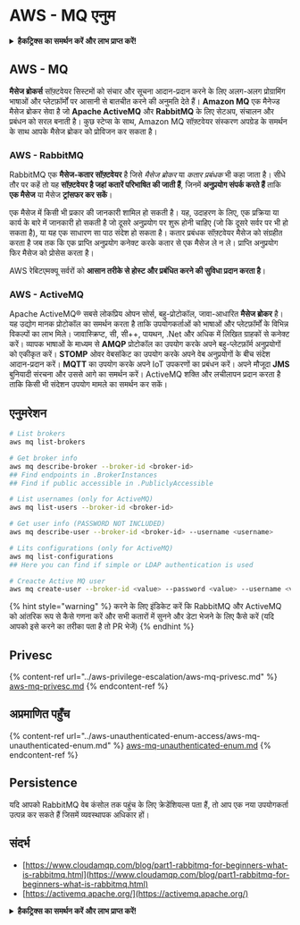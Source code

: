 # AWS - MQ एनुम

<details>

<summary><strong>हैकट्रिक्स का समर्थन करें और लाभ प्राप्त करें!</strong></summary>

* यदि आप अपनी कंपनी को **हैकट्रिक्स में विज्ञापित करना चाहते हैं** या यदि आप **PEASS के नवीनतम संस्करण को देखना चाहते हैं या HackTricks को PDF में डाउनलोड करना चाहते हैं** तो [**सदस्यता योजनाएं**](https://github.com/sponsors/carlospolop) देखें!
* [**आधिकारिक PEASS और HackTricks स्वैग**](https://peass.creator-spring.com) प्राप्त करें
* [**The PEASS Family**](https://opensea.io/collection/the-peass-family) की खोज करें, हमारा विशेष [**NFTs**](https://opensea.io/collection/the-peass-family) संग्रह
* **💬 [**Discord समूह**](https://discord.gg/hRep4RUj7f) या [**टेलीग्राम समूह**](https://t.me/peass) में शामिल हों** या **Twitter** 🐦 [**@carlospolopm**](https://twitter.com/carlospolopm)** का पालन करें**.
* **अपने हैकिंग ट्रिक्स साझा करें,** [**HackTricks**](https://github.com/carlospolop/hacktricks) और [**HackTricks Cloud**](https://github.com/carlospolop/hacktricks-cloud) github repos में PR जमा करके।

</details>

## AWS - MQ

**मैसेज ब्रोकर्स** सॉफ़्टवेयर सिस्टमों को संचार और सूचना आदान-प्रदान करने के लिए अलग-अलग प्रोग्रामिंग भाषाओं और प्लेटफ़ॉर्मों पर आसानी से बातचीत करने की अनुमति देते हैं। **Amazon MQ** एक मैनेज्ड मैसेज ब्रोकर सेवा है जो **Apache ActiveMQ** और **RabbitMQ** के लिए सेटअप, संचालन और प्रबंधन को सरल बनाती है। कुछ स्टेप्स के साथ, Amazon MQ सॉफ़्टवेयर संस्करण अपग्रेड के समर्थन के साथ आपके मैसेज ब्रोकर को प्रोविजन कर सकता है।

### AWS - RabbitMQ

RabbitMQ एक **मैसेज-कतार सॉफ़्टवेयर** है जिसे _मैसेज ब्रोकर_ या _कतार प्रबंधक_ भी कहा जाता है। सीधे तौर पर कहें तो यह **सॉफ़्टवेयर है जहां कतारें परिभाषित की जाती हैं**, जिनमें **अनुप्रयोग संपर्क करते हैं** ताकि **एक मैसेज** या मैसेज **ट्रांसफर कर सकें**।

एक मैसेज में किसी भी प्रकार की जानकारी शामिल हो सकती है। यह, उदाहरण के लिए, एक प्रक्रिया या कार्य के बारे में जानकारी हो सकती है जो दूसरे अनुप्रयोग पर शुरू होनी चाहिए (जो कि दूसरे सर्वर पर भी हो सकता है), या यह एक साधारण सा पाठ संदेश हो सकता है। कतार प्रबंधक सॉफ़्टवेयर मैसेज को संग्रहीत करता है जब तक कि एक प्राप्ति अनुप्रयोग कनेक्ट करके कतार से एक मैसेज ले न ले। प्राप्ति अनुप्रयोग फिर मैसेज को प्रोसेस करता है।

AWS रेबिटएमक्यू सर्वरों को **आसान तरीके से होस्ट और प्रबंधित करने की सुविधा प्रदान करता है**।

### AWS - ActiveMQ

Apache ActiveMQ® सबसे लोकप्रिय ओपन सोर्स, बहु-प्रोटोकॉल, जावा-आधारित **मैसेज ब्रोकर** है। यह उद्योग मानक प्रोटोकॉल का समर्थन करता है ताकि उपयोगकर्ताओं को भाषाओं और प्लेटफ़ॉर्मों के विभिन्न विकल्पों का लाभ मिले। जावास्क्रिप्ट, सी, सी++, पायथन, .Net और अधिक में लिखित ग्राहकों से कनेक्ट करें। व्यापक भाषाओं के माध्यम से **AMQP** प्रोटोकॉल का उपयोग करके अपने बहु-प्लेटफ़ॉर्म अनुप्रयोगों को एकीकृत करें। **STOMP** ओवर वेबसॉकेट का उपयोग करके अपने वेब अनुप्रयोगों के बीच संदेश आदान-प्रदान करें। **MQTT** का उपयोग करके अपने IoT उपकरणों का प्रबंधन करें। अपने मौजूदा **JMS** बुनियादी संरचना और उससे आगे का समर्थन करें। ActiveMQ शक्ति और लचीलापन प्रदान करता है ताकि किसी भी संदेशन उपयोग मामले का समर्थन कर सकें।

## एनुमरेशन
```bash
# List brokers
aws mq list-brokers

# Get broker info
aws mq describe-broker --broker-id <broker-id>
## Find endpoints in .BrokerInstances
## Find if public accessible in .PubliclyAccessible

# List usernames (only for ActiveMQ)
aws mq list-users --broker-id <broker-id>

# Get user info (PASSWORD NOT INCLUDED)
aws mq describe-user --broker-id <broker-id> --username <username>

# Lits configurations (only for ActiveMQ)
aws mq list-configurations
## Here you can find if simple or LDAP authentication is used

# Creacte Active MQ user
aws mq create-user --broker-id <value> --password <value> --username <value> --console-access
```
{% hint style="warning" %}
करने के लिए इंडिकेट करें कि RabbitMQ और ActiveMQ को आंतरिक रूप से कैसे गणना करें और सभी कतारों में सुनने और डेटा भेजने के लिए कैसे करें (यदि आपको इसे करने का तरीका पता है तो PR भेजें)
{% endhint %}

## Privesc

{% content-ref url="../aws-privilege-escalation/aws-mq-privesc.md" %}
[aws-mq-privesc.md](../aws-privilege-escalation/aws-mq-privesc.md)
{% endcontent-ref %}

## अप्रमाणित पहुँच

{% content-ref url="../aws-unauthenticated-enum-access/aws-mq-unauthenticated-enum.md" %}
[aws-mq-unauthenticated-enum.md](../aws-unauthenticated-enum-access/aws-mq-unauthenticated-enum.md)
{% endcontent-ref %}

## Persistence

यदि आपको RabbitMQ वेब कंसोल तक पहुंच के लिए क्रेडेंशियल्स पता हैं, तो आप एक नया उपयोगकर्ता उत्पन्न कर सकते हैं जिसमें व्यवस्थापक अधिकार हों।

## संदर्भ

* [https://www.cloudamqp.com/blog/part1-rabbitmq-for-beginners-what-is-rabbitmq.html](https://www.cloudamqp.com/blog/part1-rabbitmq-for-beginners-what-is-rabbitmq.html)
* [https://activemq.apache.org/](https://activemq.apache.org/)

<details>

<summary><strong>हैकट्रिक्स का समर्थन करें और लाभ प्राप्त करें!</strong></summary>

* यदि आप अपनी कंपनी को **हैकट्रिक्स में विज्ञापित करना चाहते हैं** या यदि आप **PEASS के नवीनतम संस्करण को देखना चाहते हैं या HackTricks को PDF में डाउनलोड करना चाहते हैं** तो [**सदस्यता योजनाएं**](https://github.com/sponsors/carlospolop) देखें!
* [**आधिकारिक PEASS & HackTricks स्वैग**](https://peass.creator-spring.com) प्राप्त करें
* [**The PEASS Family**](https://opensea.io/collection/the-peass-family) की खोज करें, हमारे विशेष [**NFTs**](https://opensea.io/collection/the-peass-family) का संग्रह
* **💬 [डिस्कॉर्ड समूह](https://discord.gg/hRep4RUj7f) या [टेलीग्राम समूह](https://t.me/peass) में शामिल हों** या **मुझे ट्विटर पर फॉलो** करें 🐦 [**@carlospolopm**](https://twitter.com/carlospolopm)**.**
* **अपने हैकिंग ट्रिक्स साझा करें, PRs सबमिट करके** [**HackTricks**](https://github.com/carlospolop/hacktricks) **और** [**HackTricks Cloud**](https://github.com/carlospolop/hacktricks-cloud) **github repos**.

</details>
